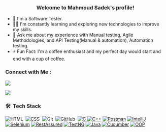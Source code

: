 


<h3 align="center">
  Welcome to Mahmoud Sadek's profile!
</h3>

<!-- Typing SVG by DenverCoder1 - https://github.com/DenverCoder1/readme-typing-svg -->
<!-- Typing SVG by DenverCoder1 - https://github.com/DenverCoder1/readme-typing-svg -->


<p>

  
</p>


- 🏢 I'm a Software Tester. 
- 👨‍💻 I'm constantly learning and exploring new technologies to improve my skills.
- 💬 Ask me about my experience with Manual testing, Agile Methodologies, and API Testing(Manual & automation), Automation testing.
- ⚡ Fun Fact: I'm a coffee enthusiast and my perfect day would start and end with a cup of coffee.



### Connect with Me :

<a href="[https://www.linkedin.com/in/mahmoud-sadek-677ab02b8/](https://www.linkedin.com/in/mahmoud-sadek-677ab02b8/)" target="_blank"><img src="https://img.shields.io/badge/-Mahmoud-0077B5?style=for-the-badge&logo=Linkedin&logoColor=white"/></a>


<a href="[https://www.facebook.com/mhmood002//](https://www.facebook.com/mhmood002/)" target="_blank"><img src="https://img.shields.io/badge/-Mahmoud-0077B5?style=for-the-badge&logo=Linkedin&logoColor=white"/></a>

### 🛠 &nbsp;Tech Stack
![HTML](https://img.shields.io/badge/-HTML-05122A?style=flat&logo=HTML5)&nbsp;
![CSS](https://img.shields.io/badge/-CSS-05122A?style=flat&logo=CSS3&logoColor=1572B6)&nbsp;
![Git](https://img.shields.io/badge/-Git-05122A?style=flat&logo=git)&nbsp;
![GitHub](https://img.shields.io/badge/-GitHub-05122A?style=flat&logo=github)&nbsp;
[![C](https://img.shields.io/badge/-C-00599C?style=flat&logo=c)](https://en.wikipedia.org/wiki/C_(programming_language))
[![C++](https://img.shields.io/badge/-C++-00599C?style=flat&logo=c%2B%2B)](https://en.wikipedia.org/wiki/C%2B%2B)
[![Postman](https://img.shields.io/badge/-Postman-FF6C37?style=flat&logo=postman)](https://www.postman.com/)
[![IntelliJ](https://img.shields.io/badge/-IntelliJ_IDEA-000000?style=flat&logo=intellij-idea)](https://www.jetbrains.com/idea/)
[![Selenium](https://img.shields.io/badge/-Selenium-43B02A?style=flat&logo=selenium)](https://www.selenium.dev/)
[![RestAssured](https://img.shields.io/badge/-RestAssured-000000?style=flat)](http://rest-assured.io/)
[![TestNG](https://img.shields.io/badge/-TestNG-007ACC?style=flat&logo=testng)](https://testng.org/doc/)
[![Java](https://img.shields.io/badge/-Java-007396?style=flat&logo=java)](https://www.java.com/)
[![Cucumber](https://img.shields.io/badge/-Cucumber-23CC71?style=flat&logo=cucumber)](https://cucumber.io/)
[![OOP](https://img.shields.io/badge/-OOP-239120?style=flat)](https://en.wikipedia.org/wiki/Object-oriented_programming)



